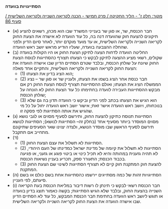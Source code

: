 **הסתייגויות בוועדה**

[מקור: חלק ז׳ - הליך החקיקה / פרק חמישי - הכנה לקריאה השנייה ולקריאה השלישית / סעיף 86](https://he.wikisource.org/wiki/תקנון_הכנסת#סעיף_86)

 * (א) חבר הכנסת, שר, או סגן שר בענייני המשרד שבו הוא מכהן, רשאים להציע תיקונים להצעת חוק שהוועדה דנה בה, כל עוד הוועדה לא אישרה את הצעת החוק לקריאה השנייה ולקריאה השלישית, או עד מועד מוקדם יותר, לאחר סיום הדיון ולפני שהחלה ההצבעה בוועדה, שעליו הודיע מראש יושב ראש הוועדה.
 * (ב) החליטה הוועדה לדחות הצעה לתיקון הצעת החוק או היו הקולות בוועדה שקולים, רשאי מציע ההצעה לתיקון לבקש כי הצעתו תצורף כהסתייגות לנוסח הצעת החוק שיונח על שולחן הכנסת, ובלבד שטרם הסתיים הדיון שבו אישרה הוועדה את הצעת החוק לקריאה השנייה ולקריאה השלישית, והתקיים אחד מאלה:
   * (1) הוא הציג בדיון את הצעתו;
   * (2) חבר כנסת אחר הציג בשמו את הצעתו, ולעניין שר או סגן שר – נציג הממשלה הציג את הצעתו; ואולם ההסתייגות תצורף לנוסח הצעת החוק רק אם מבקש ההסתייגות העבירה לוועדה בחתימתו כל עוד הצעת החוק לא הונחה על שולחן הכנסת;
   * (3) הוא הגיש את הצעתו בכתב לפני הדיון וביקש כי הוועדה תדון בה גם שלא בנוכחותו, ויושב ראש הוועדה אישר זאת; אישור יושב ראש הוועדה יחול על כל מי שהגיש את אותה הסתייגות לפי פסקה זו.
 * (ג) הסתייגות תנוסח כתיקון להצעת החוק, ותירשם לסעיף מסוים או לגבי נושא מסוים המוסדר ביותר מסעיף אחד (בחלק זה– הסתייגות לנושא); הסתייגות לנושא תירשם לסעיף הראשון שבו מוסדר הנושא, ולצדה יצוינו שאר הסעיפים שתיקונם מתחייב אם תתקבל.
 * (ד) 
   * (1) הסתייגות לא תשלול את עצם הצעת החוק.
   * (2) הסתייגות לא תשלול את קיומה של מדינת ישראל כמדינתו של העם היהודי, לא תהיה גזענית במהותה והיא לא תכיל כינוי או ביטוי פוגע או גזעני, או פגיעה בכבוד הכנסת; התעורר ספק, תכריע בעניין נשיאות הכנסת.
   * (3) להצעת חוק המתקנת חוק קיים לא תצורף הסתייגות לשינוי שם הצעת החוק המתקנת.
 * (ה) הסתייגויות זהות של כמה מסתייגים יירשמו כהסתייגות אחת בשם כולם או בשם סיעתם, לפי העניין.
 * (ו) חבר הכנסת רשאי לבקש כי תינתן לו רשות דיבור במליאת הכנסת בעת הקריאה השנייה בהצעת החוק, ובלבד שלא הגיש הסתייגות; בקשה כאמור תוצג בדיון בוועדה או תוגש ליושב ראש הוועדה בחתימת חבר הכנסת המבקש, כל עוד לא הסתיים הדיון שבו אישרה הוועדה את הצעת החוק לקריאה השנייה ולקריאה השלישית.